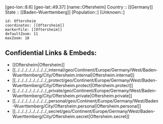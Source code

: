 ﻿---
location: [49.37,8.6] 
mapzoom: [7,12] 
mapmarker: city 
type: City
tags:
- geo/City


SpocWebEntityId: 33074
isDeleted: false
confidential: public

---
[geo-lon::8.6] 
[geo-lat::49.37] 
[name::Oftersheim] 
Country :: [[Germany]]  
State :: [[Baden-Wuerttemberg]] 
[Population::] 
[Unknown::] 


```leaflet
id: Oftersheim
coordinates: [[Oftersheim]] 
markerFile: [[Oftersheim]] 
defaultZoom: 11 
maxZoom: 18
```


## Confidential Links & Embeds: 
- [[Oftersheim|Oftersheim]]  
- [[../../../../../../../../_internal/geo/Continent/Europe/Germany/West/Baden-Wuerttemberg/City/Oftersheim.internal|Oftersheim.internal]] 
- [[../../../../../../../../_protect/geo/Continent/Europe/Germany/West/Baden-Wuerttemberg/City/Oftersheim.protect|Oftersheim.protect]] 
- [[../../../../../../../../_private/geo/Continent/Europe/Germany/West/Baden-Wuerttemberg/City/Oftersheim.private|Oftersheim.private]] 
- [[../../../../../../../../_personal/geo/Continent/Europe/Germany/West/Baden-Wuerttemberg/City/Oftersheim.personal|Oftersheim.personal]] 
- [[../../../../../../../../_secret/geo/Continent/Europe/Germany/West/Baden-Wuerttemberg/City/Oftersheim.secret|Oftersheim.secret]] 
